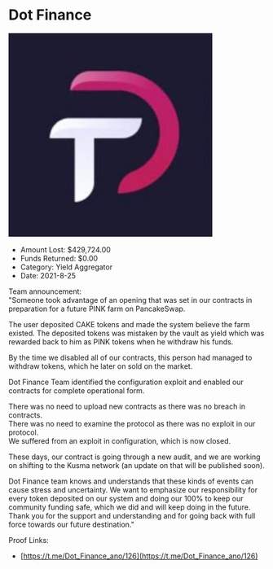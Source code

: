 # Dot Finance
![Dot Finance](/rektimages/Dot-Finance.png)
- Amount Lost: $429,724.00
- Funds Returned: $0.00
- Category: Yield Aggregator
- Date: 2021-8-25

Team announcement:  
"Someone took advantage of an opening that was set in our contracts in preparation for a future PINK farm on PancakeSwap.  
  
The user deposited CAKE tokens and made the system believe the farm existed. The deposited tokens was mistaken by the vault as yield which was rewarded back to him as PINK tokens when he withdraw his funds.  
  
By the time we disabled all of our contracts, this person had managed to withdraw tokens, which he later on sold on the market.  
  
Dot Finance Team identified the configuration exploit and enabled our contracts for complete operational form.  
  
There was no need to upload new contracts as there was no breach in contracts.  
There was no need to examine the protocol as there was no exploit in our protocol.  
We suffered from an exploit in configuration, which is now closed.  
  
These days, our contract is going through a new audit, and we are working on shifting to the Kusma network (an update on that will be published soon).  
  
Dot Finance team knows and understands that these kinds of events can cause stress and uncertainty. We want to emphasize our responsibility for every token deposited on our system and doing our 100% to keep our community funding safe, which we did and will keep doing in the future.  
Thank you for the support and understanding and for going back with full force towards our future destination."


Proof Links:
- [https://t.me/Dot_Finance_ano/126](https://t.me/Dot_Finance_ano/126)



